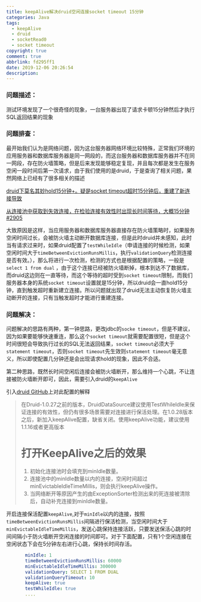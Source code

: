 ```yaml
---
title: keepAlive解决druid空闲连接socket timeout 15分钟
categories: Java
tags:
  - keepAlive
  - druid
  - socketRead0
  - socket timeout
copyright: true
comment: true
abbrlink: fd295ff1
date: 2019-12-06 20:26:54
description:
---
```


### 问题描述：

测试环境发现了一个很奇怪的现象，一台服务器出现了请求卡顿15分钟然后才执行SQL返回结果的现象
<!-- more -->

### 问题排查：

最开始我们认为是网络问题，因为这台服务器网络环境比较特殊，正常我们环境的应用服务器和数据库服务器是同一网段的，而这台服务器和数据库服务器并不在同一网段，存在防火墙策略，但是后来发现能够稳定复现，并且每次都是发生在服务空闲一段时间后第一次请求，由于我们使用的是druid，于是查询了相关问题，果然网络上已经有了很多相关的描述

[druid下莫名其妙hold15分钟+。疑是socket timeout超时15分钟后，重建了新连接导致](https://my.oschina.net/u/3434392/blog/3017866)

[从连接池中获取到失效连接，在检验连接有效性时出现长时间等待，大概15分钟 #2905](https://github.com/alibaba/druid/issues/2905)

大致原因是这样，当应用服务器和数据库服务器直接存在防火墙策略时，如果服务空闲时间过长，会被防火墙主动断开数据库连接，但是此时druid并未感知，此时当有请求过来时，如果druid配置了`testWhileIdle`（申请连接的时候检测，如果空闲时间大于`timeBetweenEvictionRunsMillis`，执行`validationQuery`检测连接是否有效。），那么将进行一次检测，检测的方式也是根据配置的策略，一般是`select 1 from dual` ，由于这个连接已经被防火墙断掉，根本到达不了数据库，而druid这边则在一直等待，而这个等待的超时受到`socket timeout`限制，而我们服务器本身的系统`socket timeout`设置就是15分钟，所以druid会一直hold15分钟，直到触发超时重新建立连接。所以问题就出现了druid无法主动恢复防火墙主动断开的连接，只有当触发超时才能进行重建连接。

### 问题解决：

问题解决的思路有两种，第一钟思路，更改jdbc的`socke timeout`，但是不建议，因为如果要能够快速重连，那么这个`socket timeout`就需要配置很短，但是这个时间很短会导致执行过长的SQL无法返回结果，`socket timeout`必须大于`statement timeout`，否则`socket timeout`先生效则`statement timeout`毫无意义，所以即使配置几分钟还是会出现请求hold的现象，因此不合适。

第二种思路，既然长时间空闲后连接会被防火墙断开，那么维持一个心跳，不让连接被防火墙断开即可，因此，需要引入druid的`keepAlive`

引入[druid GitHub](https://github.com/alibaba/druid/wiki/KeepAlive_cn)上对此配置的解释

> 在Druid-1.0.27之前的版本，DruidDataSource建议使用TestWhileIdle来保证连接的有效性，但仍有很多场景需要对连接进行保活处理。在1.0.28版本之后，新加入keepAlive配置，缺省关闭。使用keepAlive功能，建议使用1.1.16或者更高版本
>
> # 打开KeepAlive之后的效果
>
> 1. 初始化连接池时会填充到minIdle数量。
> 2. 连接池中的minIdle数量以内的连接，空闲时间超过minEvictableIdleTimeMillis，则会执行keepAlive操作。
> 3. 当网络断开等原因产生的由ExceptionSorter检测出来的死连接被清除后，自动补充连接到minIdle数量。

开启连接保活配置`keepAlive`,对于`minIdle`以内的连接，按照`timeBetweenEvictionRunsMillis`间隔进行保活检测，当空闲时间大于`minEvictableIdleTimeMillis`，发送心跳保持连接活跃，只要发送保活心跳的时间间隔小于防火墙断开空闲连接的时间即可。对于下面配置，只有1个空闲连接在空闲状态下会在5分钟左右进行心跳，保持长时间存活。

```yaml
       minIdle: 1
       timeBetweenEvictionRunsMillis: 60000
       minEvictableIdleTimeMillis: 300000
       validationQuery: SELECT 1 FROM DUAL
       validationQueryTimeout: 10
       keepAlive: true
       testWhileIdle: true
       ....
```

